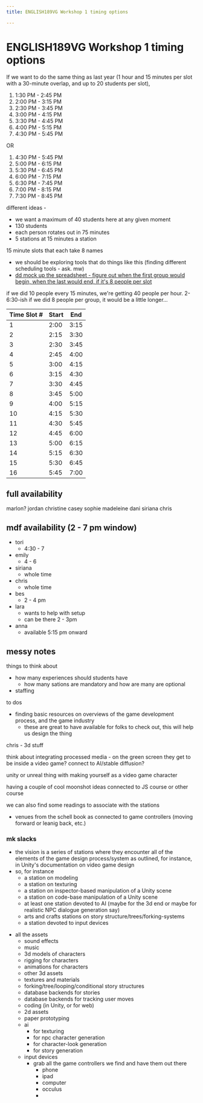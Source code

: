 ```yaml
---
title: ENGLISH189VG Workshop 1 timing options

---
```


# ENGLISH189VG Workshop 1 timing options

If we want to do the same thing as last year (1 hour and 15 minutes per slot with a 30-minute overlap, and up to 20 students per slot),


1.  1:30 PM - 2:45 PM
2.  2:00 PM - 3:15 PM
3.  2:30 PM - 3:45 PM
4.  3:00 PM - 4:15 PM
5.  3:30 PM - 4:45 PM
6.  4:00 PM - 5:15 PM
7.  4:30 PM - 5:45 PM


OR 

1.  4:30 PM - 5:45 PM
2.  5:00 PM - 6:15 PM
3.  5:30 PM - 6:45 PM
4.  6:00 PM - 7:15 PM
5.  6:30 PM - 7:45 PM
6.  7:00 PM - 8:15 PM
7.  7:30 PM - 8:45 PM


different ideas -
* we want a maximum of 40 students here at any given moment
* 130 students
* each person rotates out in 75 minutes
* 5 stations at 15 minutes a station


15 minute slots that each take 8 names
* we should be exploring tools that do things like this (finding different scheduling tools - ask. mw)
* [dd mock up the spreadsheet - figure out when the first group would begin, when the last would end, if it's 8 people per slot](https://docs.google.com/spreadsheets/d/1n-per40dSBV7QE9BbdlyF5PFc8japMjMGcw60jqdHAk/edit#gid=1255275774)


if we did 10 people every 15 minutes, we're getting 40 people per hour. 2-6:30-ish 
if we did 8 people per group, it would be a little longer...


| Time Slot # | Start | End |
| -------- | -------- | -------- |
| 1 | 2:00 | 3:15  |
| 2 | 2:15 | 3:30  |
| 3 | 2:30 | 3:45  |
| 4 | 2:45 | 4:00  |
| 5 | 3:00 | 4:15  |
| 6 | 3:15 | 4:30  |
| 7 | 3:30 | 4:45  |
| 8 | 3:45 | 5:00  |
| 9 | 4:00 | 5:15  |
| 10 | 4:15 | 5:30  |
| 11 | 4:30 | 5:45  |
| 12 | 4:45 | 6:00  |
| 13 | 5:00 | 6:15  |
| 14 | 5:15 | 6:30  |
| 15 | 5:30 | 6:45  |
| 16 | 5:45 | 7:00  |


## full availability
marlon?
jordan
christine
casey
sophie
madeleine
dani
siriana
chris

## mdf availability (2 - 7 pm window)
* tori
    * 4:30 - 7
* emily
    * 4 - 6
* siriana
    * whole time
* chris
    * whole time
* bes
    * 2 - 4 pm
* lara
    * wants to help with setup
    * can be there 2 - 3pm
* anna
    * available 5:15 pm onward



## messy notes
things to think about
* how many experiences should students have
    * how many sations are mandatory and how are many are optional
* staffing

to dos
* finding basic resources on overviews of the game development process, and the game industry
    * these are great to have available for folks to check out, this will help us design the thing

chris - 3d stuff

think about integrating processed media - on the green screen they get to be inside a video game? connect to AI/stable diffusion? 

unity or unreal thing with making yourself as a video game character

having a couple of cool moonshot ideas connected to JS course or other course

we can also find some readings to associate with the stations
* venues from the schell book as connected to game controllers (moving forward or leanig back, etc.)


### mk slacks
* the vision is a series of stations where they encounter all of the elements of the game design process/system as outlined, for instance, in Unity's documentation on video game design
* so, for instance  
    -   a station on modeling
    -   a station on texturing
    -   a station on inspector-based manipulation of a Unity scene
    -   a station on code-base manipulation of a Unity scene
    -   at least one station devoted to AI (maybe for the 3d end or maybe for realistic NPC dialogue generation say)
    -   arts and crafts stations on story structure/trees/forking-systems
    -   a station devoted to input devices
- all the assets
    - sound effects
    - music
    - 3d models of characters
    - rigging for characters
    - animations for characters
    - other 3d assets
    - textures and materials
    - forking/tree/looping/conditional story structures
    - database backends for stories
    - database backends for tracking user moves
    - coding (in Unity, or for web)
    - 2d assets
    - paper prototyping
    - ai
        - for texturing
        - for npc character generation
        - for character-look generation
        - for story generation
    - input devices
        - grab all the game controllers we find and have them out there
            - phone
            - ipad
            - computer
            - occulus
            - 


